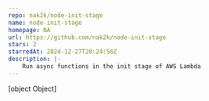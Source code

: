 ```yaml
---
repo: nak2k/node-init-stage
name: node-init-stage
homepage: NA
url: https://github.com/nak2k/node-init-stage
stars: 2
starredAt: 2024-12-27T20:24:56Z
description: |-
    Run async functions in the init stage of AWS Lambda
---
```


[object Object]
